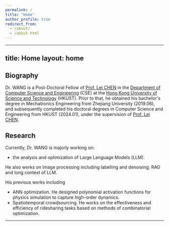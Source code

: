 ```yaml
---
permalink: /
title: "Home"
author_profile: true
redirect_from: 
  - /about/
  - /about.html
---
```

---
title: Home
layout: home
---
## Biography
Dr. WANG is a Post-Doctoral Fellow of [Prof. Lei CHEN] in the [Department of Computer Science and Engineering] (CSE) at the [Hong Kong University of Science and Technology] (HKUST).  Prior to that, he obtained his bachelor's degree in Mechatronics Engineering from Zhejiang University (2019.06), and subsequently completed his doctoral degrees in Computer Science and Engineering from HKUST (2024.01), under the supervision of [Prof. Lei CHEN]. 

## Research
Currently, Dr. WANG is majorly working on: 
- the analysis and optimization of Large Language Models (LLM). 

He also works on Image processing including labelling and denoising; RAG and long context of LLM. 

His previous works including

- ANN optimization. He designed polynomial activation functions for physics simulation to capture high-order dynamics.
- Spatiotemporal crowdsourcing. He works on the effectiveness and efficiency of ridesharing tasks based on methods of combinatorial optimization.

----
[Prof. Lei CHEN]: https://www.hkust-gz.edu.cn/people/lei-chen/
[Department of Computer Science and Engineering]: https://cse.hkust.edu.hk/
[Hong Kong University of Science and Technology]: https://hkust.edu.hk/

